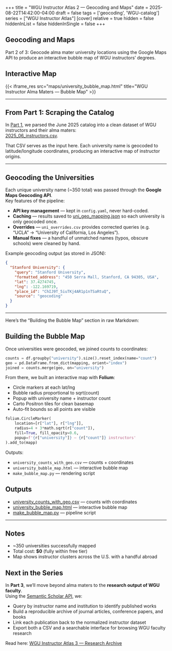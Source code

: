 +++
title = "WGU Instructor Atlas 2 — Geocoding and Maps"
date = 2025-08-22T14:42:00-04:00
draft = false
tags = ['geocoding', 'WGU-catalog']
series = ["WGU Instructor Atlas"]
[cover]
relative = true
hidden = false
hiddenInList = false
hiddenInSingle = false
+++

## Geocoding and Maps  
Part 2 of 3: Geocode alma mater university locations using the Google Maps API to produce an interactive bubble map of WGU instructors’ degrees.  
<!--more-->


## Interactive Map
{{< iframe_res src="maps/university_bubble_map.html" title="WGU Instructor Alma Maters — Bubble Map" >}}

---

## From Part 1: Scraping the Catalog  
In [Part 1](../wgu-instructor-atlas-1/), we parsed the June 2025 catalog into a clean dataset of WGU instructors and their alma maters:  
[2025_06_instructors.csv](../wgu-instructor-atlas-1/2025_06_instructors.csv).  

That CSV serves as the input here. Each university name is geocoded to latitude/longitude coordinates, producing an interactive map of instructor origins.  

---

## Geocoding the Universities  

Each unique university name (~350 total) was passed through the **Google Maps Geocoding API**.  
Key features of the pipeline:  

- **API key management** — kept in `config.yaml`, never hard-coded.  
- **Caching** — results saved to [uni_geo_mapping.json](uni_geo_mapping.json) so each university is only geocoded once.  
- **Overrides** — `uni_overrides.csv` provides corrected queries (e.g. “UCLA” → “University of California, Los Angeles”).  
- **Manual fixes** — a handful of unmatched names (typos, obscure schools) were cleaned by hand.  

Example geocoding output (as stored in JSON):  
```json
{
  "Stanford University": {
    "query": "Stanford University",
    "formatted_address": "450 Serra Mall, Stanford, CA 94305, USA",
    "lat": 37.4274745,
    "lng": -122.169719,
    "place_id": "ChIJ9T_5iuTKj4AR1p1nTSaRtuQ",
    "source": "geocoding"
  }
}
```
---
Here’s the “Building the Bubble Map” section in raw Markdown:

## Building the Bubble Map  

Once universities were geocoded, we joined counts to coordinates:  

```python
counts = df.groupby("university").size().reset_index(name="count")
geo = pd.DataFrame.from_dict(mapping, orient="index")
joined = counts.merge(geo, on="university")
```
From there, we built an interactive map with **Folium**:  

- Circle markers at each lat/lng  
- Bubble radius proportional to sqrt(count)  
- Popup with university name + instructor count  
- Carto Positron tiles for clean basemap  
- Auto-fit bounds so all points are visible  
```python
folium.CircleMarker(
    location=[r["lat"], r["lng"]],
    radius=4 + 3*math.sqrt(r["count"]),
    fill=True, fill_opacity=0.6,
    popup=f'{r["university"]} — {r["count"]} instructors'
).add_to(mapp)
```

Outputs:
- `university_counts_with_geo.csv` — counts + coordinates
- `university_bubble_map.html` — interactive bubble map
- `make_bubble_map.py` — rendering script


## Outputs  

- [university_counts_with_geo.csv](university_counts_with_geo.csv) — counts with coordinates  
- [university_bubble_map.html](/maps/university_bubble_map.html) — interactive bubble map  
- [make_bubble_map.py](../wgu-instructor-atlas-2/make_bubble_map.py) — pipeline script  

---

## Notes 

- ~350 universities successfully mapped  
- Total cost: **$0** (fully within free tier)  
- Map shows instructor clusters across the U.S. with a handful abroad  

## Next in the Series

In **Part 3**, we’ll move beyond alma maters to the **research output of WGU faculty**.  
Using the [Semantic Scholar API](https://api.semanticscholar.org/), we:  
- Query by instructor name and institution to identify published works  
- Build a reproducible archive of journal articles, conference papers, and books  
- Link each publication back to the normalized instructor dataset  
- Export both a CSV and a searchable interface for browsing WGU faculty research  

Read here: [WGU Instructor Atlas 3 — Research Archive](../wgu-instructor-atlas-3/)